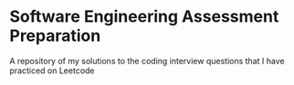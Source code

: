 # Software Engineering Assessment Preparation

A repository of my solutions to the coding interview questions that I have practiced on Leetcode
